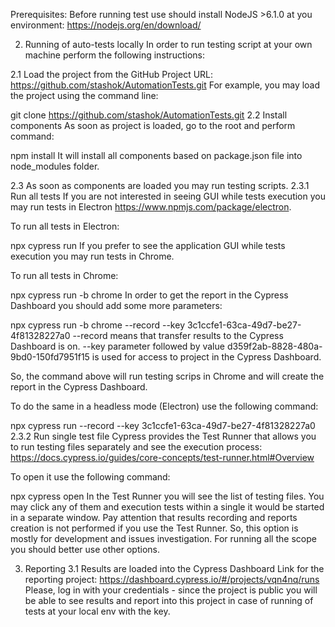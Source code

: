 Prerequisites:
Before running test use should install NodeJS >6.1.0 at you environment: https://nodejs.org/en/download/

2. Running of auto-tests locally
In order to run testing script at your own machine perform the following instructions:

2.1 Load the project from the GitHub
Project URL: https://github.com/stashok/AutomationTests.git For example, you may load the project using the command line:

git clone https://github.com/stashok/AutomationTests.git
2.2 Install components
As soon as project is loaded, go to the root and perform command:

npm install
It will install all components based on package.json file into node_modules folder.

2.3 As soon as components are loaded you may run testing scripts.
2.3.1 Run all tests
If you are not interested in seeing GUI while tests execution you may run tests in Electron https://www.npmjs.com/package/electron.

To run all tests in Electron:

npx cypress run
If you prefer to see the application GUI while tests execution you may run tests in Chrome.

To run all tests in Chrome:

npx cypress run -b chrome
In order to get the report in the Cypress Dashboard you should add some more parameters:

npx cypress run -b chrome --record --key 3c1ccfe1-63ca-49d7-be27-4f81328227a0
--record means that transfer results to the Cypress Dashboard is on. --key parameter followed by value d359f2ab-8828-480a-9bd0-150fd7951f15 is used for access to project in the Cypress Dashboard.

So, the command above will run testing scrips in Chrome and will create the report in the Cypress Dashboard.

To do the same in a headless mode (Electron) use the following command:

npx cypress run --record --key 3c1ccfe1-63ca-49d7-be27-4f81328227a0
2.3.2 Run single test file
Cypress provides the Test Runner that allows you to run testing files separately and see the execution process: https://docs.cypress.io/guides/core-concepts/test-runner.html#Overview

To open it use the following command:

npx cypress open
In the Test Runner you will see the list of testing files. You may click any of them and execution tests within a single it would be started in a separate window. Pay attention that results recording and reports creation is not performed if you use the Test Runner. So, this option is mostly for development and issues investigation. For running all the scope you should better use other options.

3. Reporting
3.1 Results are loaded into the Cypress Dashboard
Link for the reporting project: https://dashboard.cypress.io/#/projects/vqn4nq/runs Please, log in with your credentials - since the project is public you will be able to see results and report into this project in case of running of tests at your local env with the key.